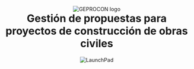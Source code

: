 <p align="center" style="margin-bottom: 0px !important;">
  <img src="https://user-images.githubusercontent.com/6153749/197237647-a1bd7cd2-daa9-42fe-b838-f07bdb3d0ca1.png" alt="GEPROCON logo" align="center">
</p>

<h1 align="center" style="margin-top: 0px;">Gestión de propuestas para proyectos de construcción de obras civiles</h1>

<p align="center" style="margin-bottom: 0px !important;">
  <img src="https://user-images.githubusercontent.com/54323407/198934393-1194c961-3b70-4dcf-8d05-3a5f340f4873.png" alt="LaunchPad" align="center">
</p>

